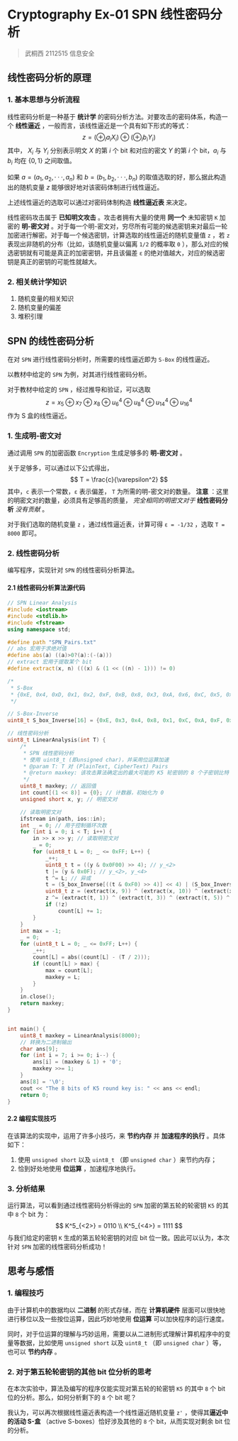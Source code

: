 # Cryptography Ex-01 SPN 线性密码分析

> 武桐西 2112515 信息安全

## 线性密码分析的原理

### 1. 基本思想与分析流程

线性密码分析是一种基于 **统计学** 的密码分析方法。对要攻击的密码体系，构造一个 **线性逼近** ，一般而言，该线性逼近是一个具有如下形式的等式：
$$
z = \left( \oplus_{i} a_{i}X_{i} \right) \oplus \left( \oplus_{i} b_{i}Y_{i} \right)
$$
其中， $X_{i}$ 与 $Y_{i}$ 分别表示明文 $X$ 的第 $i$ 个 bit 和对应的密文 $Y$ 的第 $i$ 个 bit，$a_{i}$  与 $b_{i}$ 均在 $\{0, 1\}$ 之间取值。

如果 $a = (a_1, a_2, ··· , a_n)$ 和 $b = (b_1,b_2, ··· , b_n)$ 的取值选取的好，那么据此构造出的随机变量 $z$ 能够很好地对该密码体制进行线性逼近。

上述线性逼近的选取可以通过对密码体制构造 **线性逼近表** 来决定。

线性密码攻击属于 **已知明文攻击** 。攻击者拥有大量的使用 **同一个** 未知密钥 `K` 加密的 **明-密文对** 。对于每一个明-密文对，穷尽所有可能的候选密钥来对最后一轮加密进行解密。对于每一个候选密钥，计算选取的线性逼近的随机变量值 `z` ，若 `z` 表现出非随机的分布（比如，该随机变量以偏离 `1/2` 的概率取 `0` ），那么对应的候选密钥就有可能是真正的加密密钥，并且该偏差 `ε` 的绝对值越大，对应的候选密钥是真正的密钥的可能性就越大。

### 2. 相关统计学知识

1. 随机变量的相关知识
2. 随机变量的偏差
3. 堆积引理

## SPN 的线性密码分析

在对 `SPN` 进行线性密码分析时，所需要的线性逼近即为 `S-Box` 的线性逼近。

以教材中给定的 `SPN` 为例，对其进行线性密码分析。

对于教材中给定的 `SPN` ，经过推导和验证，可以选取
$$
z = x_5 \oplus x_7 \oplus x_8 \oplus u^4_6 \oplus u^4_8 \oplus u^4_{14} \oplus u^4_{16}
$$
作为 S 盒的线性逼近。

### 1. 生成明-密文对

通过调用 `SPN` 的加密函数 `Encryption` 生成足够多的 **明-密文对** 。

关于足够多，可以通过以下公式得出，
$$
T = \frac{c}{\varepsilon^2}
$$
其中，`c` 表示一个常数，`ε` 表示偏差， `T` 为所需的明-密文对的数量。 **注意** ：这里的明密文对的数量，必须具有足够高的质量， *完全相同的明密文对于* **线性密码分析** *没有贡献* 。

对于我们选取的随机变量 `z` ，通过线性逼近表，计算可得 `ε = -1/32` ，选取 `T = 8000` 即可。

### 2. 线性密码分析

编写程序，实现针对 `SPN` 的线性密码分析算法。

#### 2.1 线性密码分析算法源代码

```C++
// SPN Linear Analysis
#include <iostream>
#include <stdlib.h>
#include <fstream>
using namespace std;

#define path "SPN_Pairs.txt"
// abs 宏用于求绝对值
#define abs(a) ((a)>0?(a):(-(a)))
// extract 宏用于提取某个 bit
#define extract(x, n) (((x) & (1 << ((n) - 1))) != 0)

/*
 * S-Box
 * {0xE, 0x4, 0xD, 0x1, 0x2, 0xF, 0xB, 0x8, 0x3, 0xA, 0x6, 0xC, 0x5, 0x9, 0x0, 0x7}
 */

// S-Box-Inverse
uint8_t S_box_Inverse[16] = {0xE, 0x3, 0x4, 0x8, 0x1, 0xC, 0xA, 0xF, 0x7, 0xD, 0x9, 0x6, 0xB, 0x2, 0x0, 0x5};

// 线性密码分析
uint8_t LinearAnalysis(int T) {
    /*
     * SPN 线性密码分析
     * 使用 uint8_t (即unsigned char)，并采用位运算加速
     * @param T: T 对 (PlainText, CipherText) Pairs
     * @return maxkey: 该攻击算法确定出的最大可能的 K5 轮密钥的 8 个子密钥比特
     */
    uint8_t maxkey; // 返回值
    int count[(1 << 8)] = {0}; // 计数器，初始化为 0
    unsigned short x, y; // 明密文对

    // 读取明密文对
    ifstream in(path, ios::in);
    int _ = 0; // 用于控制循环次数
    for (int i = 0; i < T; i++) {
        in >> x >> y; // 读取明密文对
        _ = 0;
        for (uint8_t L = 0; _ <= 0xFF; L++) {
            _++;
            uint8_t t = ((y & 0x0F00) >> 4); // y_<2>
            t |= (y & 0x0F); // y_<2>, y_<4>
            t ^= L; // 异或
            t = (S_box_Inverse[((t & 0xF0) >> 4)] << 4) | (S_box_Inverse[(t & 0x0F)]); // S-Box Inverse
            uint8_t z = (extract(x, 9)) ^ (extract(x, 10)) ^ (extract(x, 12)); // x_5 ^ x_7 ^ x_8
            z ^= (extract(t, 1)) ^ (extract(t, 3)) ^ (extract(t, 5)) ^ (extract(t, 7));
            if (!z)
                count[L] += 1;
        }
    }
    int max = -1;
    _ = 0;
    for (uint8_t L = 0; _ <= 0xFF; L++) {
        _++;
        count[L] = abs((count[L] - (T / 2)));
        if (count[L] > max) {
            max = count[L];
            maxkey = L;
        }
    }
    in.close();
    return maxkey;
}


int main() {
    uint8_t maxkey = LinearAnalysis(8000);
    // 转换为二进制输出
    char ans[9];
    for (int i = 7; i >= 0; i--) {
        ans[i] = (maxkey & 1) + '0';
        maxkey >>= 1;
    }
    ans[8] = '\0';
    cout << "The 8 bits of K5 round key is: " << ans << endl;
    return 0;
}

```

#### 2.2 编程实现技巧

在该算法的实现中，运用了许多小技巧，来 **节约内存** 并 **加速程序的执行** 。具体如下：

1. 使用 `unsigned short` 以及 `uint8_t` （即 `unsigned char` ）来节约内存；
2. 恰到好处地使用 **位运算** ，加速程序地执行。

### 3. 分析结果

运行算法，可以看到通过线性密码分析得出的 `SPN` 加密的第五轮的轮密钥 `K5` 的其中 `8` 个 bit 为：
$$
K^5_{<2>} = 0110 \\
K^5_{<4>} = 1111
$$
与我们给定的密钥 `K` 生成的第五轮轮密钥的对应 bit 位一致。因此可以认为，本次针对 `SPN` 加密的线性密码分析成功！

## 思考与感悟

### 1. 编程技巧

由于计算机中的数据均以 **二进制** 的形式存储，而在 **计算机硬件** 层面可以很快地进行移位以及一些按位运算，因此巧妙地使用 **位运算** 可以加快程序的运行速度。

同时，对于位运算的理解与巧妙运用，需要以从二进制形式理解计算机程序中的变量等数据，比如使用 `unsigned short` 以及 `uint8_t` （即 `unsigned char` ）等，也可以 **节约内存** 。

### 2. 对于第五轮轮密钥的其他 bit 位分析的思考

在本次实验中，算法及编写的程序仅能实现对第五轮的轮密钥 `K5` 的其中 `8` 个 bit 位的分析。那么，如何分析剩下的 `8` 个 bit 呢？

我认为，可以再次根据线性逼近表构造一个线性逼近随机变量 `z'` ，使得其**逼近中的活动 S-盒** （active S-boxes）恰好涉及其他的 `8` 个 bit，从而实现对剩余 bit 位的分析。
